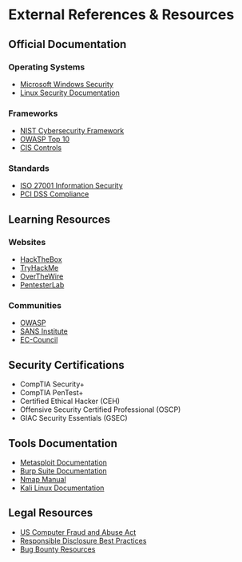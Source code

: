 # External References & Resources

## Official Documentation

### Operating Systems
- [Microsoft Windows Security](https://docs.microsoft.com/en-us/windows/security/)
- [Linux Security Documentation](https://www.kernel.org/doc/Documentation/SecurityBugs)

### Frameworks
- [NIST Cybersecurity Framework](https://www.nist.gov/cyberframework)
- [OWASP Top 10](https://owasp.org/www-project-top-ten/)
- [CIS Controls](https://www.cisecurity.org/cis-controls/)

### Standards
- [ISO 27001 Information Security](https://www.iso.org/isoiec-27001-information-security-management.html)
- [PCI DSS Compliance](https://www.pcisecuritystandards.org/)

## Learning Resources

### Websites
- [HackTheBox](https://www.hackthebox.com/)
- [TryHackMe](https://tryhackme.com/)
- [OverTheWire](https://overthewire.org/)
- [PentesterLab](https://pentesterlab.com/)

### Communities
- [OWASP](https://www.owasp.org/)
- [SANS Institute](https://www.sans.org/)
- [EC-Council](https://www.eccouncil.org/)

## Security Certifications

- CompTIA Security+
- CompTIA PenTest+
- Certified Ethical Hacker (CEH)
- Offensive Security Certified Professional (OSCP)
- GIAC Security Essentials (GSEC)

## Tools Documentation

- [Metasploit Documentation](https://docs.metasploit.com/)
- [Burp Suite Documentation](https://portswigger.net/burp/documentation)
- [Nmap Manual](https://nmap.org/book/)
- [Kali Linux Documentation](https://www.kali.org/docs/)

## Legal Resources

- [US Computer Fraud and Abuse Act](https://www.law.cornell.edu/uscode/text/18/1030)
- [Responsible Disclosure Best Practices](https://disclose.io/)
- [Bug Bounty Resources](https://www.bugcrowd.com/)
